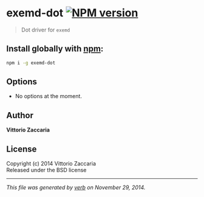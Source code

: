 # exemd-dot [![NPM version](https://badge.fury.io/js/exemd-dot.svg)](http://badge.fury.io/js/exemd-dot)

> Dot driver for `exemd`

## Install globally with [npm](npmjs.org):

```bash
npm i -g exemd-dot
```

## Options

* No options at the moment.

## Author

**Vittorio Zaccaria**
 

## License
Copyright (c) 2014 Vittorio Zaccaria  
Released under the BSD license

***

_This file was generated by [verb](https://github.com/assemble/verb) on November 29, 2014._